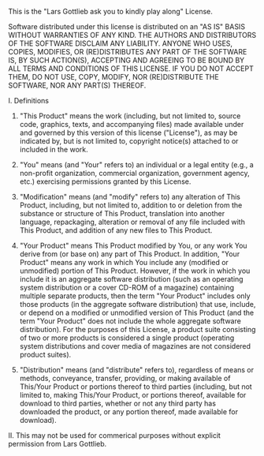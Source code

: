 This is the "Lars Gottlieb ask you to kindly play along" License. 

Software distributed under this license is distributed on an "AS
IS" BASIS WITHOUT WARRANTIES OF ANY KIND. THE AUTHORS AND
DISTRIBUTORS OF THE SOFTWARE DISCLAIM ANY LIABILITY. ANYONE WHO
USES, COPIES, MODIFIES, OR (RE)DISTRIBUTES ANY PART OF THE
SOFTWARE IS, BY SUCH ACTION(S), ACCEPTING AND AGREEING TO BE
BOUND BY ALL TERMS AND CONDITIONS OF THIS LICENSE. IF YOU DO NOT
ACCEPT THEM, DO NOT USE, COPY, MODIFY, NOR (RE)DISTRIBUTE THE
SOFTWARE, NOR ANY PART(S) THEREOF.


I. Definitions

1. "This Product" means the work (including, but not limited to,
source code, graphics, texts, and accompanying files) made
available under and governed by this version of this license
("License"), as may be indicated by, but is not limited to,
copyright notice(s) attached to or included in the work.

2. "You" means (and "Your" refers to) an individual or a legal
entity (e.g., a non-profit organization, commercial
organization, government agency, etc.) exercising permissions
granted by this License.

3. "Modification" means (and "modify" refers to) any alteration
of This Product, including, but not limited to, addition to or
deletion from the substance or structure of This Product,
translation into another language, repackaging, alteration or
removal of any file included with This Product, and addition of
any new files to This Product.

4. "Your Product" means This Product modified by You, or any
work You derive from (or base on) any part of This Product. In
addition, "Your Product" means any work in which You include any
(modified or unmodified) portion of This Product. However, if
the work in which you include it is an aggregate software
distribution (such as an operating system distribution or a
cover CD-ROM of a magazine) containing multiple separate
products, then the term "Your Product" includes only those
products (in the aggregate software distribution) that use,
include, or depend on a modified or unmodified version of This
Product (and the term "Your Product" does not include the whole
aggregate software distribution). For the purposes of this
License, a product suite consisting of two or more products is
considered a single product (operating system distributions and
cover media of magazines are not considered product suites).

5. "Distribution" means (and "distribute" refers to), regardless
of means or methods, conveyance, transfer, providing, or making
available of This/Your Product or portions thereof to third
parties (including, but not limited to, making This/Your
Product, or portions thereof, available for download to third
parties, whether or not any third party has downloaded the
product, or any portion thereof, made available for download).

II. This may not be used for commerical purposes without explicit permission from Lars Gottlieb. 
